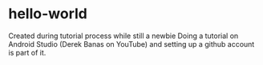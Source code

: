 # hello-world
Created during tutorial process while still a newbie
Doing a tutorial on Android Studio (Derek Banas on YouTube) and
setting up a github account is part of it.
